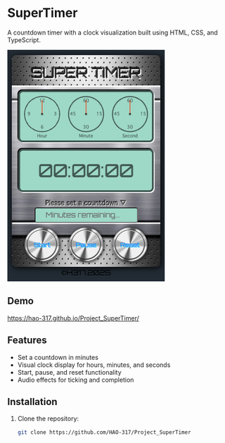# SuperTimer
A countdown timer with a clock visualization built using HTML, CSS, and TypeScript.

![Homepage](Timer.png)

## Demo
https://hao-317.github.io/Project_SuperTimer/

## Features
- Set a countdown in minutes
- Visual clock display for hours, minutes, and seconds
- Start, pause, and reset functionality
- Audio effects for ticking and completion

## Installation
1. Clone the repository:
   ```bash
   git clone https://github.com/HAO-317/Project_SuperTimer
